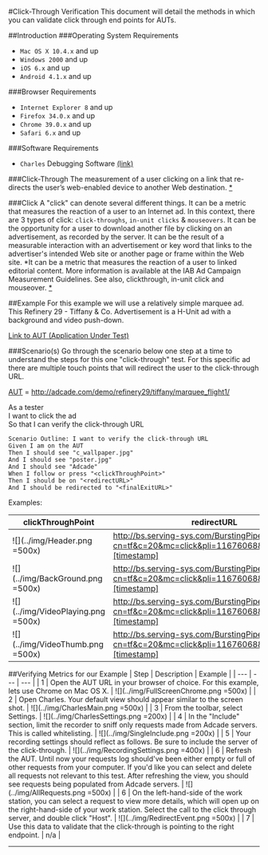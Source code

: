 #Click-Through Verification
This document will detail the methods in which you can validate click through end points for AUTs.

##Introduction
###Operating System Requirements
* `Mac OS X 10.4.x` and up
* `Windows 2000` and up
* `iOS 6.x` and up
* `Android 4.1.x`  and up

###Browser Requirements
* `Internet Explorer 8` and up 
* `Firefox 34.0.x` and up
* `Chrome 39.0.x` and up
* `Safari 6.x` and up

###Software Requirements
* `Charles` Debugging Software [(link)](http://www.charlesproxy.com/)


###Click-Through
The measurement of a user clicking on a link that re-directs the user’s web-enabled device to another Web destination. [*](http://www.iab.net/wiki/print/)

###Click
A "click" can denote several different things. It can be a metric that measures the reaction of a user to an Internet ad. In this context, there are 3 types of click: `click-throughs`, `in-unit clicks` & `mouseovers`. It can be the opportunity for a user to download another file by clicking on an advertisement, as recorded by the server. It can be the result of a measurable interaction with an advertisement or key word that links to the advertiser's intended Web site or another page or frame within the Web site. *It can be a metric that measures the reaction of a user to linked editorial content. More information is available at the IAB Ad Campaign Measurement Guidelines. See also, clickthrough, in-unit click and mouseover. [*](http://www.iab.net/wiki/print/)

##Example
For this example we will use a relatively simple marquee ad. This Refinery 29 - Tiffany & Co. Advertisement is a H-Unit ad with a background and video push-down. 

[Link to AUT (Application Under Test)](http://adcade.com/demo/refinery29/tiffany/marquee_flight1/)


###Scenario(s)
Go through the scenario below one step at a time to understand the steps for this one "click-through" test. For this specific ad there are multiple touch points that will redirect the user to the click-through URL.

[AUT](http://adcade.com/demo/refinery29/tiffany/marquee_flight1/) = http://adcade.com/demo/refinery29/tiffany/marquee_flight1/

As a tester  
I want to click the ad  
So that I can verify the click-through URL  

	Scenario Outline: I want to verify the click-through URL  
	Given I am on the AUT
	Then I should see "c_wallpaper.jpg"
	And I should see "poster.jpg"
	And I should see "Adcade"
	When I follow or press "<clickThroughPoint>"
	Then I should be on "<redirectURL>"
	And I should be redirected to "<finalExitURL>"
	
Examples:

| clickThroughPoint | redirectURL | finalExitURL | 
| --- | --- | --- | 
| ![](../img/Header.png =500x) | http://bs.serving-sys.com/BurstingPipe/adServer.bs?cn=tf&c=20&mc=click&pli=11676068&PluID=0&ord=[timestamp] | http://www.tiffany.com |
| ![](../img/BackGround.png =500x) | http://bs.serving-sys.com/BurstingPipe/adServer.bs?cn=tf&c=20&mc=click&pli=11676068&PluID=0&ord=[timestamp] | http://www.tiffany.com |
| ![](../img/VideoPlaying.png =500x) | http://bs.serving-sys.com/BurstingPipe/adServer.bs?cn=tf&c=20&mc=click&pli=11676068&PluID=0&ord=[timestamp] | http://www.tiffany.com |
| ![](../img/VideoThumb.png =500x) | http://bs.serving-sys.com/BurstingPipe/adServer.bs?cn=tf&c=20&mc=click&pli=11676068&PluID=0&ord=[timestamp] | http://www.tiffany.com |

##Verifying Metrics for our Example
| Step | Description | Example |
| --- | --- | --- | 
| 1 | Open the AUT URL in your browser of choice. For this example, lets use Chrome on Mac OS X. | ![](../img/FullScreenChrome.png =500x) | 
| 2 | Open Charles. Your default view should appear similar to the screen shot. | ![](../img/CharlesMain.png =500x) |
| 3 | From the toolbar, select Settings. | ![](../img/CharlesSettings.png =200x) |
| 4 | In the "Include" section, limit the recorder to sniff only requests made from Adcade servers. This is called whitelisting. | ![](../img/SingleInclude.png =200x) |
| 5 | Your recording settings should reflect as follows. Be sure to include the server of the click-through. | ![](../img/RecordingSettings.png =400x) |
| 6 | Refresh the AUT. Until now your requests log should've been either empty or full of other requests from your computer. If you'd like you can select and delete all requests not relevant to this test. After refreshing the view, you should see requests being populated from Adcade servers. | ![](../img/AllRequests.png =500x) |
| 6 | On the left-hand-side of the work station, you can select a request to view more details, which will open up on the right-hand-side of your work station. Select the call to the click through server, and double click "Host".  | ![](../img/RedirectEvent.png =500x) |
| 7 | Use this data to validate that the click-through is pointing to the right endpoint. | n/a |

---
